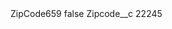 <?xml version="1.0" encoding="UTF-8"?>
<CustomMetadata xmlns="http://soap.sforce.com/2006/04/metadata" xmlns:xsi="http://www.w3.org/2001/XMLSchema-instance" xmlns:xsd="http://www.w3.org/2001/XMLSchema">
    <label>ZipCode659</label>
    <protected>false</protected>
    <values>
        <field>Zipcode__c</field>
        <value xsi:type="xsd:string">22245</value>
    </values>
</CustomMetadata>
